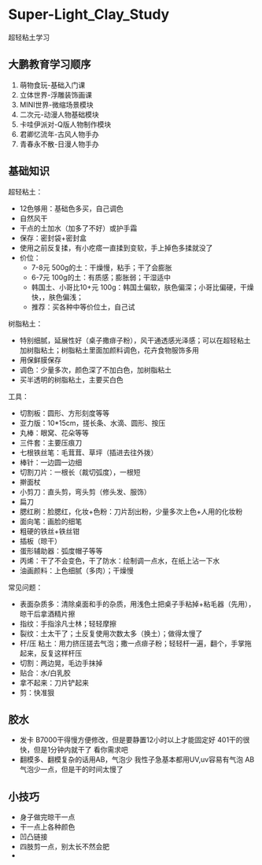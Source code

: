 # Super-Light_Clay_Study
超轻粘土学习

## 大鹏教育学习顺序

1. 萌物食玩-基础入门课
2. 立体世界-浮雕装饰画课
3. MINI世界-微缩场景模块
4. 二次元-动漫人物基础模块
5. 卡哇伊派对-Q版人物制作模块
6. 君卿忆流年-古风人物手办
7. 青春永不散-日漫人物手办

## 基础知识

超轻粘土：

- 12色够用：基础色多买，自己调色
- 自然风干
- 干点的土加水（加多了不好）或护手霜
- 保存：密封袋+密封盒
- 使用之前反复揉，有小疙瘩一直揉到变软，手上掉色多揉就没了
- 价位：
  - 7-8元 500g的土：干燥慢，粘手；干了会膨胀
  - 6-7元 100g的土：有质感；膨胀弱；干湿适中
  - 韩国土、小哥比10+元 100g：韩国土偏软，肤色偏深；小哥比偏硬，干燥快，，肤色偏浅；
  - 推荐：买各种中等价位土，自己试

树脂粘土： 

- 特别细腻，延展性好（桌子撒痱子粉），风干通透感光泽感；可以在超轻粘土加树脂粘土；树脂粘土里面加颜料调色，花卉食物服饰多用
- 用保鲜膜保存
- 调色：少量多次，颜色深了不加白色，加树脂粘土
- 买半透明的树脂粘土，主要买白色

工具：

- 切割板：圆形、方形刻度等等
- 亚力版：10*15cm，搓长条、水滴、圆形、按压
- 丸棒：眼窝、花朵等等
- 三件套：主要压痕刀
- 七根铁丝笔：毛茸茸、草坪（插进去往外拨）
- 棒针：一边圆一边细
- 切割刀片：一根长（裁切弧度），一根短
- 擀面杖
- 小剪刀：直头剪，弯头剪（修头发、服饰）
-  扁刀
- 腮红刷：脸腮红，化妆+色粉：刀片刮出粉，少量多次上色+人用的化妆粉
- 面向笔：画脸的细笔
- 粗硬的铁丝+铁丝钳
- 插板（晾干）
- 蛋形辅助器：弧度帽子等等
- 丙烯：干了不会变色，干了防水：绘制调一点水，在纸上沾一下水
- 油画颜料：上色细腻（多肉）；干燥慢

常见问题：

- 表面杂质多：清除桌面和手的杂质，用浅色土把桌子手粘掉+粘毛器（先用），晾干后拿酒精片擦
- 指纹：手指涂凡士林；轻轻摩擦
- 裂纹：土太干了；土反复使用次数太多（换土）；做得太慢了
- 杆/压 粘土：用力挤压搓去气泡；撒一点痱子粉；轻轻杆一遍，翻个，手掌拖起来，反复这样杆压
- 切割：两边晃，毛边手抹掉
- 贴合：水/白乳胶
- 拿不起来：刀片铲起来
- 剪：快准狠

## 胶水

- 发卡
  B7000干得慢方便修改，但是要静置12小时以上才能固定好
  401干的很快，但是1分钟内就干了
  看你需求吧
- 翻模多、翻模复杂的话用AB，气泡少
  我性子急基本都用UV,uv容易有气泡
  AB气泡少一点，但是干的时间太慢了

## 小技巧

- 身子做完晾干一点
- 干一点上各种颜色
- 凹凸链接
- 四肢剪一点，别太长不然会肥
- 
